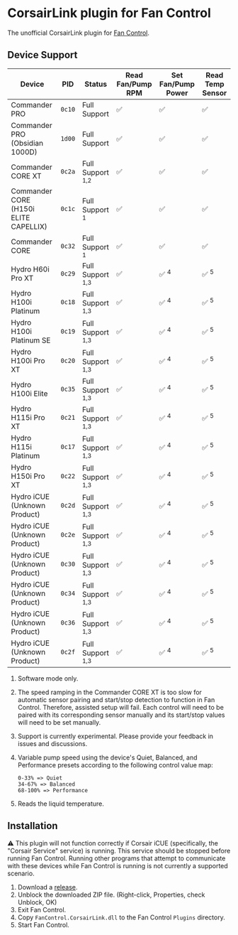 # CorsairLink plugin for Fan Control

The unofficial CorsairLink plugin for [Fan Control](https://github.com/Rem0o/FanControl.Releases).

## Device Support

| Device                                | PID    | Status                      | Read Fan/Pump RPM | Set Fan/Pump Power | Read Temp Sensor |
| ------------------------------------- | ------ | --------------------------- | ----------------- | ------------------ | ---------------- |
| Commander PRO                         | `0c10` | Full Support                | ✅                | ✅                 | ✅               |
| Commander PRO (Obsidian 1000D)        | `1d00` | Full Support                | ✅                | ✅                 | ✅               |
| Commander CORE XT                     | `0c2a` | Full Support <sup>1,2</sup> | ✅                | ✅                 | ✅               |
| Commander CORE (H150i ELITE CAPELLIX) | `0c1c` | Full Support <sup>1</sup>   | ✅                | ✅                 | ✅               |
| Commander CORE                        | `0c32` | Full Support <sup>1</sup>   | ✅                | ✅                 | ✅               |
| Hydro H60i Pro XT                     | `0c29` | Full Support <sup>1,3</sup> | ✅                | ✅ <sup>4</sup>    | ✅ <sup>5</sup>  |
| Hydro H100i Platinum                  | `0c18` | Full Support <sup>1,3</sup> | ✅                | ✅ <sup>4</sup>    | ✅ <sup>5</sup>  |
| Hydro H100i Platinum SE               | `0c19` | Full Support <sup>1,3</sup> | ✅                | ✅ <sup>4</sup>    | ✅ <sup>5</sup>  |
| Hydro H100i Pro XT                    | `0c20` | Full Support <sup>1,3</sup> | ✅                | ✅ <sup>4</sup>    | ✅ <sup>5</sup>  |
| Hydro H100i Elite                     | `0c35` | Full Support <sup>1,3</sup> | ✅                | ✅ <sup>4</sup>    | ✅ <sup>5</sup>  |
| Hydro H115i Pro XT                    | `0c21` | Full Support <sup>1,3</sup> | ✅                | ✅ <sup>4</sup>    | ✅ <sup>5</sup>  |
| Hydro H115i Platinum                  | `0c17` | Full Support <sup>1,3</sup> | ✅                | ✅ <sup>4</sup>    | ✅ <sup>5</sup>  |
| Hydro H150i Pro XT                    | `0c22` | Full Support <sup>1,3</sup> | ✅                | ✅ <sup>4</sup>    | ✅ <sup>5</sup>  |
| Hydro iCUE (Unknown Product)          | `0c2d` | Full Support <sup>1,3</sup> | ✅                | ✅ <sup>4</sup>    | ✅ <sup>5</sup>  |
| Hydro iCUE (Unknown Product)          | `0c2e` | Full Support <sup>1,3</sup> | ✅                | ✅ <sup>4</sup>    | ✅ <sup>5</sup>  |
| Hydro iCUE (Unknown Product)          | `0c30` | Full Support <sup>1,3</sup> | ✅                | ✅ <sup>4</sup>    | ✅ <sup>5</sup>  |
| Hydro iCUE (Unknown Product)          | `0c34` | Full Support <sup>1,3</sup> | ✅                | ✅ <sup>4</sup>    | ✅ <sup>5</sup>  |
| Hydro iCUE (Unknown Product)          | `0c36` | Full Support <sup>1,3</sup> | ✅                | ✅ <sup>4</sup>    | ✅ <sup>5</sup>  |
| Hydro iCUE (Unknown Product)          | `0c2f` | Full Support <sup>1,3</sup> | ✅                | ✅ <sup>4</sup>    | ✅ <sup>5</sup>  |

1. Software mode only.

2. The speed ramping in the Commander CORE XT is too slow for automatic sensor pairing and start/stop detection to function in Fan Control. Therefore, assisted setup will fail. Each control will need to be paired with its corresponding sensor manually and its start/stop values will need to be set manually.

3. Support is currently experimental. Please provide your feedback in issues and discussions.

4. Variable pump speed using the device's Quiet, Balanced, and Performance presets according to the following control value map:

   ```
   0-33% => Quiet
   34-67% => Balanced
   68-100% => Performance
   ```

5. Reads the liquid temperature.

## Installation

⚠ This plugin will not function correctly if Corsair iCUE (specifically, the "Corsair Service" service) is running. This service should be stopped before running Fan Control. Running other programs that attempt to communicate with these devices while Fan Control is running is not currently a supported scenario.

1. Download a [release](https://github.com/EvanMulawski/FanControl.CorsairLink/releases).
2. Unblock the downloaded ZIP file. (Right-click, Properties, check Unblock, OK)
3. Exit Fan Control.
4. Copy `FanControl.CorsairLink.dll` to the Fan Control `Plugins` directory.
5. Start Fan Control.
